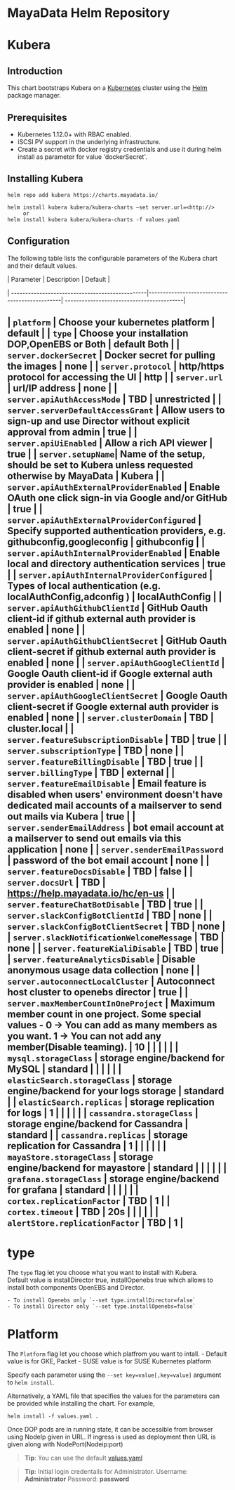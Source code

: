 MayaData Helm Repository
===============================

Kubera
=====================


Introduction
------------

This chart bootstraps Kubera on a [Kubernetes](http://kubernetes.io) cluster using the [Helm](https://helm.sh) package manager.

## Prerequisites
- Kubernetes 1.12.0+ with RBAC enabled.
- iSCSI PV support in the underlying infrastructure.
- Create a secret with docker registry credentials and use it during helm install as parameter for value 'dockerSecret'.

## Installing Kubera
```
helm repo add kubera https://charts.mayadata.io/
```

```
helm install kubera kubera/kubera-charts –set server.url=<http://>
     or
helm install kubera kubera/kubera-charts -f values.yaml
```

## Configuration

The following table lists the configurable parameters of the Kubera chart and their default values.

| Parameter                                       | Description                                   | Default                                   |

| ------------------------------------------------|-----------------------------------------------| ------------------------------------------|

| `platform`                                      | Choose your kubernetes platform          |           default                                |
| `type`                                          | Choose your installation DOP,OpenEBS or Both  |      default Both                               |
| `server.dockerSecret`                           | Docker secret for pulling the images          |      none                                 |
| `server.protocol`                               | http/https protocol for accessing the UI      |      http                                 |
| `server.url`                                    | url/IP address                    |      none                                 |
| `server.apiAuthAccessMode`                   | TBD                                           |      unrestricted                            |
| `server.serverDefaultAccessGrant`            | Allow users to sign-up and use Director without explicit approval from admin  |      true    |
| `server.apiUiEnabled`                         | Allow a rich API viewer                       |      true                                 |
| `server.setupName`| Name of the setup, should be set to Kubera unless requested otherwise by MayaData |      Kubera       |
| `server.apiAuthExternalProviderEnabled`     | Enable OAuth one click sign-in via Google and/or GitHub  |      true                         |
| `server.apiAuthExternalProviderConfigured`  | Specify supported authentication providers, e.g. githubconfig\,googleconfig |      githubconfig   |
| `server.apiAuthInternalProviderEnabled`     |  Enable local and directory authentication services  |      true                              |
| `server.apiAuthInternalProviderConfigured`  |  Types of local authentication (e.g. localAuthConfig\,adconfig ) |      localAuthConfig     |
| `server.apiAuthGithubClientId`              | GitHub Oauth client-id if github external auth provider is enabled    |   none                |
| `server.apiAuthGithubClientSecret`          | GitHub Oauth client-secret if github external auth provider is enabled   |      none         |
| `server.apiAuthGoogleClientId`              | Google Oauth client-id if Google external auth provider is enabled    |      none       |
| `server.apiAuthGoogleClientSecret`          |  Google Oauth client-secret if Google external auth provider is enabled  |      none                                 |
| `server.clusterDomain`                      | TBD                                           |      cluster.local                        |
| `server.featureSubscriptionDisable`         | TBD                                           |      true                                 |
| `server.subscriptionType`                   | TBD                                           |      none                                 |
| `server.featureBillingDisable`              | TBD                                           |      true                                 |
| `server.billingType`                        | TBD                                           |      external                             |
| `server.featureEmailDisable`     | Email feature is disabled when users' environment doesn't have dedicated mail accounts of a mailserver to send out mails via Kubera   |  true |
| `server.senderEmailAddress`         | bot email account at a mailserver to send out emails via this application   |   none              |
| `server.senderEmailPassword`                  | password of the bot email account           |      none                                 |
| `server.featureDocsDisable`                   | TBD                                         |      false                                |
| `server.docsUrl`                              | TBD                                         |      https://help.mayadata.io/hc/en-us    |
| `server.featureChatBotDisable`                | TBD                                         |      true                                 |
| `server.slackConfigBotClientId`             | TBD                                           |      none                                 |
| `server.slackConfigBotClientSecret`         | TBD                                           |      none                                 |
| `server.slackNotificationWelcomeMessage`     | TBD                                          |      none                                 |
| `server.featureKialiDisable`                  | TBD                                         |      true                                 |
| `server.featureAnalyticsDisable`              | Disable anonymous usage data collection     |      none                                 |
| `server.autoconnectLocalCluster`              | Autoconnect host cluster to openebs director |       true                                |
| `server.maxMemberCountInOneProject`           | Maximum member count in one project. Some special values -  0 -> You can add as many members as you want. 1 -> You can not add any member(Disable teaming).         |       10                                |
|                                                 |                                               |                                           |
| `mysql.storageClass`                            | storage engine/backend for MySQL              |      standard                             |
|                                                 |                                               |                                           |
| `elasticSearch.storageClass`                    | storage engine/backend for your logs storage  |      standard                             |
| `elasticSearch.replicas`                        | storage replication for logs         |      1                                    |
|                                                 |                                               |                                           |
| `cassandra.storageClass`                        | storage engine/backend for Cassandra          |      standard                             |
| `cassandra.replicas`                            | storage replication for Cassandra             |      1                                    |
|                                                 |                                               |                                           |
| `mayaStore.storageClass`                        | storage engine/backend for mayastore          |      standard                             |
|                                                 |                                               |                                           |
| `grafana.storageClass`                          | storage engine/backend for grafana            |      standard                             |
|                                                 |                                               |                                           |
| `cortex.replicationFactor`                      | TBD                                           |      1                                    |
| `cortex.timeout`                                | TBD                                           |      20s                                  |
|                                                 |                                               |                                           |
| `alertStore.replicationFactor`                  | TBD                                           |      1                                    |
-----------------------------------------------------------------------------------------------------------------------------------------------

# type
   The `type` flag let you choose what you want to install with Kubera.    
     Default value is installDirector true, installOpenebs true which allows to install both components OpenEBS and Director.
     
    - To install Openebs only `--set type.installDirector=false`
    - To install Director only `--set type.installOpenebs=false`


# Platform
   The `Platform` flag let you choose which platfrom you want to intall.
    -  Default value is for GKE, Packet
    -  SUSE value is for SUSE Kubernetes platform

Specify each parameter using the `--set key=value[,key=value]` argument to `helm install`.

Alternatively, a YAML file that specifies the values for the parameters can be provided while installing the chart. For example,

```shell
helm install -f values.yaml .
```

Once DOP pods are in running state, it can be accessible from browser using NodeIp given in URL. If ingress is used as deployment then URL is given along with NodePort(Nodeip:port)

> **Tip**: You can use the default [values.yaml](values.yaml)

> **Tip**: Initial login credentails for Administrator. Username: **Administrator** Password: **password**

    
